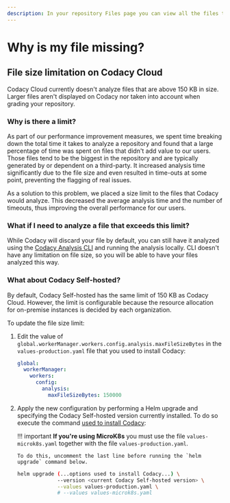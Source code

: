 ```yaml
---
description: In your repository Files page you can view all the files that Codacy detected in your repository. While this page should display all the files in your repository, there are some reasons why some files might be missing.
---
```


# Why is my file missing?

## File size limitation on Codacy Cloud

Codacy Cloud currently doesn't analyze files that are above 150 KB in size. Larger files aren't displayed on Codacy nor taken into account when grading your repository.

### Why is there a limit?

As part of our performance improvement measures, we spent time breaking down the total time it takes to analyze a repository and found that a large percentage of time was spent on files that didn't add value to our users. Those files tend to be the biggest in the repository and are typically generated by or dependent on a third-party. It increased analysis time significantly due to the file size and even resulted in time-outs at some point, preventing the flagging of real issues.

As a solution to this problem, we placed a size limit to the files that Codacy would analyze. This decreased the average analysis time and the number of timeouts, thus improving the overall performance for our users.

### What if I need to analyze a file that exceeds this limit?

While Codacy will discard your file by default, you can still have it analyzed using the [Codacy Analysis CLI](../../related-tools/local-analysis/running-local-analysis.md) and running the analysis locally. CLI doesn't have any limitation on file size, so you will be able to have your files analyzed this way.

### What about Codacy Self-hosted?

By default, Codacy Self-hosted has the same limit of 150 KB as Codacy Cloud. However, the limit is configurable because the resource allocation for on-premise instances is decided by each organization.

To update the file size limit:

1.  Edit the value of `global.workerManager.workers.config.analysis.maxFileSizeBytes` in the `values-production.yaml` file that you used to install Codacy:

    ```yaml
    global:
      workerManager:
        workers:
          config:
            analysis:
              maxFileSizeBytes: 150000
    ```

1.  Apply the new configuration by performing a Helm upgrade and specifying the Codacy Self-hosted version currently installed. To do so execute the command [used to install Codacy](../../chart/index.md#helm-upgrade):

    !!! important
        **If you're using MicroK8s** you must use the file `values-microk8s.yaml` together with the file `values-production.yaml`.

        To do this, uncomment the last line before running the `helm upgrade` command below.

    ```bash
    helm upgrade (...options used to install Codacy...) \
                 --version <current Codacy Self-hosted version> \
                 --values values-production.yaml \
                 # --values values-microk8s.yaml
    ```

